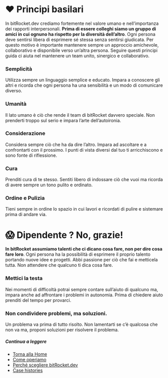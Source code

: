 # ❤️ Principi basilari

In bitRocket.dev crediamo fortemente nel valore umano e nell’importanza dei rapporti interpersonali. **Prima di essere colleghi siamo un gruppo di amici in cui ognuno ha rispetto per la diversità dell’altro**. Ogni persona deve sentirsi libera di esprimere sé stessa senza sentirsi giudicata. Per questo motivo è importante mantenere sempre un approccio amichevole, collaborativo e disponibile verso un’altra persona. Seguire questi principi guida ci aiuta nel mantenere un team unito, sinergico e collaborativo.

### Semplicità

Utilizza sempre un linguaggio semplice e educato. Impara a conoscere gli altri e ricorda che ogni persona ha una sensibilità e un modo di comunicare diverso.

### Umanità

Il lato umano è ciò che rende il team di bitRocket davvero speciale. Non prenderti troppo sul serio e impara l’arte dell’autoironia.

### Considerazione

Considera sempre ciò che ha da dire l’altro. Impara ad ascoltare e a confrontarti con il prossimo. I punti di vista diversi dal tuo ti arricchiscono e sono fonte di riflessione.

### Cura

Prenditi cura di te stesso. Sentiti libero di indossare ciò che vuoi ma ricorda di avere sempre un tono pulito e ordinato.

### Ordine e Pulizia

Tieni sempre in ordine lo spazio in cui lavori e ricordati di pulire e sistemare prima di andare via.

# 😱 Dipendente ? No, grazie!

**In bitRocket assumiamo talenti che ci dicano cosa fare, non per dire cosa fare loro**. Ogni persona ha la possibilità di esprimere il proprio talento portando nuove idee e progetti. Abbi passione per ciò che fai e metticela tutta. Non attendere che qualcuno ti dica cosa fare.

### Mettici la testa

Nei momenti di difficoltà potrai sempre contare sull’aiuto di qualcuno ma, impara anche ad affrontare i problemi in autonomia. Prima di chiedere aiuto prenditi del tempo per provarci.

### Non condividere problemi, ma soluzioni.

Un problema va prima di tutto risolto. Non lamentarti se c’è qualcosa che non va ma, proponi soluzioni per risolvere il problema.

##### Continua a leggere

- [Torna alla Home](https://github.com/bitRocket-dev)
- [Come operiamo](https://github.com/bitRocket-dev/.github/blob/main/profile/ABOUT.md)
- [Perché scegliere bitRocket.dev](https://github.com/bitRocket-dev/.github/blob/main/profile/WHY_BITROCKET-DEV.md)
- [Case histories](https://github.com/bitRocket-dev/.github/blob/main/profile/CASE_HISTORIES.md)
